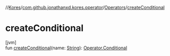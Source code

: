 //[Kores](../../../index.md)/[com.github.jonathanxd.kores.operator](../index.md)/[Operators](index.md)/[createConditional](create-conditional.md)

# createConditional

[jvm]\
fun [createConditional](create-conditional.md)(name: [String](https://kotlinlang.org/api/latest/jvm/stdlib/kotlin/-string/index.html)): [Operator.Conditional](../-operator/-conditional/index.md)
